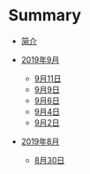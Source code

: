 # Summary

* [简介](README.md)

* [2019年9月]()
  * [9月11日](2019/09/11.md)
  * [9月9日](2019/09/09.md)
  * [9月6日](2019/09/06.md)
  * [9月4日](2019/09/04.md)
  * [9月2日](2019/09/02.md)

* [2019年8月]()
  * [8月30日](2019/08/30.md)


